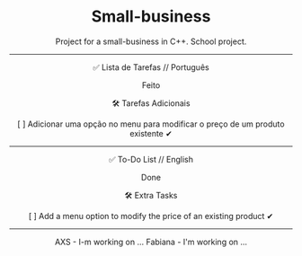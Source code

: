 <div align="center">

# Small-business
Project for a small-business in C++.
School project.

---

✅ Lista de Tarefas // Português

Feito


🛠 Tarefas Adicionais

[ ] Adicionar uma opção no menu para modificar o preço de um produto existente ✔

---

✅ To-Do List // English

Done

🛠 Extra Tasks

[ ] Add a menu option to modify the price of an existing product ✔

---

AXS - I-m working on ...
Fabiana - I'm working on ...
